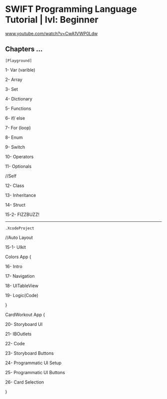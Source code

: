 # SWIFT Programming Language Tutorial | lvl: Beginner

 www.youtube.com/watch?v=CwA1VWP0Ldw


## Chapters ...


	[Playground]


1- Var (varible)

2- Array

3- Set

4- Dictionary

5- Functions

6- if/ else

7- For (loop)

8- Enum

9- Switch

10- Operators

11- Optionals

//Self

12- Class

13- Inheritance

14- Struct

15-2- FIZZBUZZ!

---------------------------------------------

	.XcodeProject

//Auto Layout

15-1- UIkit

Colors App {

16- Intro

17- Navigation

18- UITableView

19- Logic(Code)

}

CardWorkout App {

20- Storyboard UI

21- IBOutlets

22- Code

23- Storyboard Buttons

24- Programmatic UI Setup

25- Programmatic UI Buttons

26- Card Selection

}
